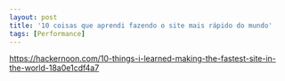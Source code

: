 ```yaml
---
layout: post
title: '10 coisas que aprendi fazendo o site mais rápido do mundo'
tags: [Performance]
---
```


<https://hackernoon.com/10-things-i-learned-making-the-fastest-site-in-the-world-18a0e1cdf4a7>
